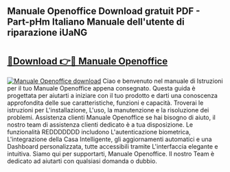 ## Manuale Openoffice Download gratuit PDF - Part-pHm Italiano Manuale dell'utente di riparazione iUaNG

# <h2><a href="http://dfekp4.blite.top/?on=Manuale+Openoffice">🔗Download 👉🔴 Manuale Openoffice</a></h2>

[![Manuale Openoffice download](https://i.imgur.com/lujVjoI.png)](http://dfekp4.blite.top/?on=Manuale+Openoffice)
Ciao e benvenuto nel manuale di Istruzioni per il tuo Manuale Openoffice appena consegnato. Questa guida è progettata per aiutarti a iniziare con il tuo prodotto e darti una conoscenza approfondita delle sue caratteristiche, funzioni e capacità. Troverai le istruzioni per L'installazione, L'uso, la manutenzione e la risoluzione dei problemi. Assistenza clienti Manuale Openoffice se hai bisogno di aiuto, il nostro team di assistenza clienti dedicato è a tua disposizione. Le funzionalità REDDDDDDD includono L'autenticazione biometrica, L'integrazione della Casa Intelligente, gli aggiornamenti automatici e una Dashboard personalizzata, tutte accessibili tramite L'interfaccia elegante e intuitiva. Siamo qui per supportarti, Manuale Openoffice. Il nostro Team è dedicato ad aiutarti con qualsiasi domanda o dubbio.
